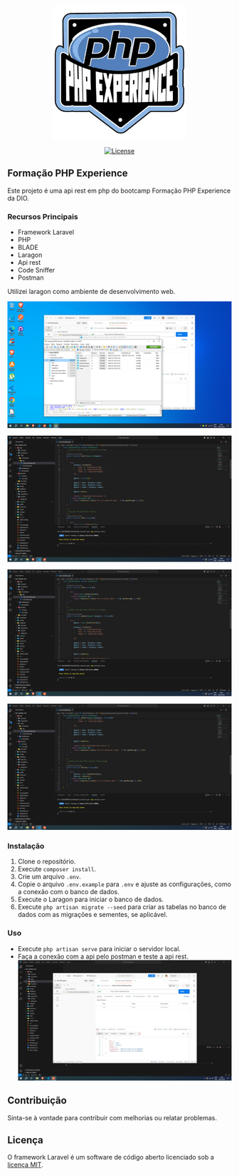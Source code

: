 
<p align="center"><a href="https://www.dio.me/bootcamp/formacao-php-experience" target="_blank"><img src="imagens/20b04ddf-42a7-4945-b004-e6cd8b1a798f.webp" width="300" height="300" alt="PHP"></a></p>
<p align="center">
<a href="https://packagist.org/packages/laravel/framework"><img src="https://img.shields.io/packagist/l/laravel/framework" alt="License"></a>
</p>

## Formação PHP Experience

Este projeto é uma api rest em php do bootcamp Formação PHP Experience da DIO.

### Recursos Principais

- Framework Laravel
- PHP
- BLADE
- Laragon
- Api rest
- Code Sniffer
- Postman

Utilizei laragon como ambiente de desenvolvimento web.

![Exemplo de Screenshot](imagens/laragon.png)

![Exemplo de Screenshot](imagens/controller.png)

![Exemplo de Screenshot](imagens/controller2.png)

![Exemplo de Screenshot](imagens/destroy.png)

### Instalação

1. Clone o repositório.
2. Execute `composer install`.
3. Crie um arquivo `.env`.
4. Copie o arquivo `.env.example` para `.env` e ajuste as configurações, como a conexão com o banco de dados.
5. Execute o Laragon para iniciar o banco de dados.
6. Execute `php artisan migrate --seed` para criar as tabelas no banco de dados com as migrações e sementes, se aplicável.

### Uso

- Execute `php artisan serve` para iniciar o servidor local.
- Faça a conexão com a api pelo postman e teste a api rest.
![Exemplo de Screenshot](imagens/get.png)

## Contribuição

Sinta-se à vontade para contribuir com melhorias ou relatar problemas.

## Licença

O framework Laravel é um software de código aberto licenciado sob a [licença MIT](https://opensource.org/licenses/MIT).
